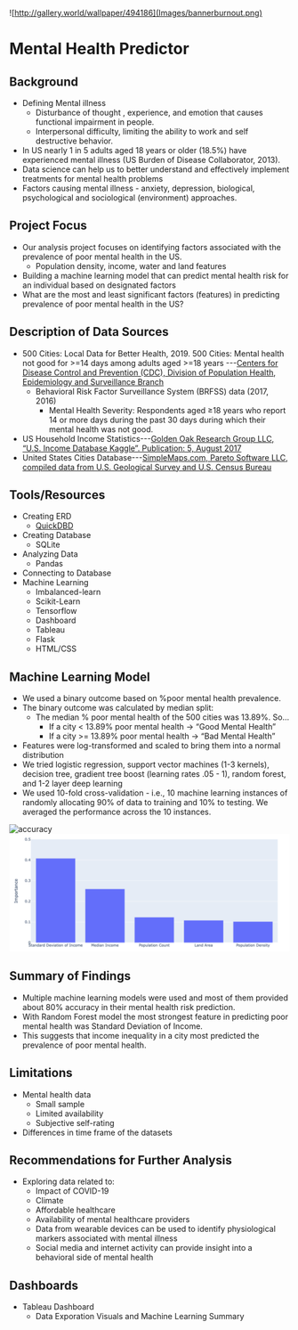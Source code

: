 ![http://gallery.world/wallpaper/494186](Images/bannerburnout.png)
# Mental Health Predictor

## Background
- Defining Mental illness 
  - Disturbance of thought , experience, and emotion that causes functional impairment in people.
  - Interpersonal difficulty, limiting the ability to work and self destructive behavior. 
- In US nearly 1 in 5 adults aged 18 years or older (18.5%) have experienced mental illness (US Burden of Disease Collaborator, 2013).
- Data science can help us to better understand and effectively implement treatments for mental health problems 
- Factors causing mental illness - anxiety, depression, biological, psychological and sociological (environment) approaches. 
## Project Focus
- Our analysis project  focuses  on  identifying factors associated with the prevalence of poor mental health in the US.
  - Population density, income, water and land features 
- Building a machine learning model that can predict mental health risk for an individual based on designated factors
- What are the most and least significant factors (features) in predicting prevalence of poor mental health in the US? 
## Description of Data Sources
- 500 Cities: Local Data for Better Health, 2019. 500 Cities: Mental health not good for >=14 days among adults aged >=18 years ---[Centers for Disease Control and Prevention (CDC), Division of Population Health, Epidemiology and Surveillance Branch](https://chronicdata.cdc.gov/500-Cities-Places/500-Cities-Mental-health-not-good-for-14-days-amon/i2ek-k3pa)
  - Behavioral Risk Factor Surveillance System (BRFSS) data (2017, 2016)
    - Mental Health Severity: Respondents aged ≥18 years who report 14 or more days during the past 30 days during which their mental health was not good. 
- US Household Income Statistics---[Golden Oak Research Group LLC, “U.S. Income Database Kaggle”. Publication: 5, August 2017](https://www.kaggle.com/goldenoakresearch/us-household-income-stats-geo-locations/version/1)
- United States Cities Database---[SimpleMaps.com, Pareto Software LLC, compiled data from U.S. Geological Survey and U.S. Census Bureau](https://simplemaps.com/data/us-cities)
## Tools/Resources
- Creating ERD
  - [QuickDBD](https://github.com/nhafer88/Mental_Health_Predictor/blob/main/final_erd.png)
- Creating Database
   - SQLite
- Analyzing Data
  - Pandas
- Connecting to Database
- Machine Learning
  - Imbalanced-learn
  - Scikit-Learn
  - Tensorflow
  - Dashboard
  - Tableau
  - Flask
  - HTML/CSS
## Machine Learning Model
- We used a binary outcome based on %poor mental health prevalence.
- The binary outcome was calculated by median split:
    - The median % poor mental health of the 500 cities was 13.89%. So…
      - If a city < 13.89% poor mental health → “Good Mental Health” 
      - If a city >= 13.89% poor mental health → “Bad Mental Health”
- Features were log-transformed and scaled to bring them into a normal distribution
- We tried logistic regression, support vector machines (1-3 kernels), decision tree, gradient tree boost (learning rates .05 - 1), random forest, and 1-2 layer deep learning
- We used 10-fold cross-validation - i.e., 10 machine learning instances of randomly allocating 90% of data to training and 10% to testing. We averaged the performance across the 10 instances.

![accuracy](Images/m_accuracy.png)
![f](Images/f_importance.png)
## Summary of Findings
- Multiple machine learning models were used and most of them provided about 80% accuracy in their mental health risk prediction.
- With Random Forest model the most strongest feature in predicting poor mental health was Standard Deviation of Income.
- This suggests that income inequality in a city most predicted the prevalence of poor mental health.
## Limitations
- Mental health data
  - Small sample
  - Limited availability
  - Subjective self-rating
- Differences in time frame of the datasets
## Recommendations for Further Analysis
- Exploring data related to:
  - Impact of COVID-19 
  - Climate
  - Affordable healthcare
  - Availability of mental healthcare providers
  - Data from wearable devices can be used to identify physiological markers associated with mental illness
  - Social media and internet activity can provide insight into a behavioral side of mental health
## Dashboards
- Tableau Dashboard
  - Data Exporation Visuals and Machine Learning Summary
